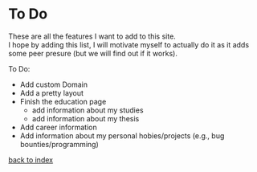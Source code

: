 # To Do

These are all the features I want to add to this site. <br>
I hope by adding this list, I will motivate myself to actually do it as it adds some peer presure (but we will find out if it works).

To Do:
- Add custom Domain
- Add a pretty layout
- Finish the education page
  - add information about my studies
  - add information about my thesis
- Add career information
- Add information about my personal hobies/projects (e.g., bug bounties/programming)

[back to index](docs/index.md)